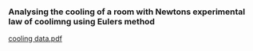 ### Analysing the cooling of a room with Newtons experimental law of coolimng using Eulers method

[cooling data.pdf](https://github.com/user-attachments/files/23140926/cooling.data.pdf)
